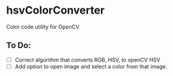 # hsvColorConverter
Color code utility for OpenCV

## To Do:
 - [ ] Correct algorithm that converts RGB, HSV, to openCV HSV
 - [ ] Add option to open image and select a color from that image.